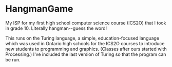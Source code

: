 # HangmanGame

My ISP for my first high school computer science course (ICS2O) that I took in grade 10. Literally hangman--guess the word!

This runs on the Turing language, a simple, education-focused language which was used in Ontario high schools for the ICS2O courses to introduce new students to programming and graphics. (Classes after ours started with Processing.) I've included the last version of Turing so that the program can be run.
